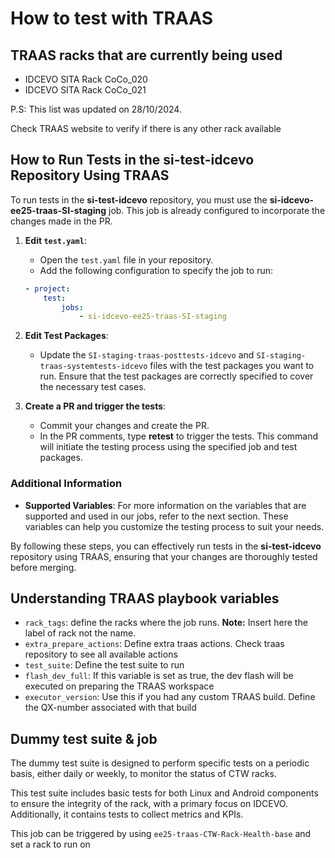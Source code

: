 # How to test with TRAAS

## TRAAS racks that are currently being used

- IDCEVO SITA Rack CoCo_020
- IDCEVO SITA Rack CoCo_021

P.S: This list was updated on 28/10/2024.

Check TRAAS website to verify if there is any other rack available

## How to Run Tests in the **si-test-idcevo** Repository Using TRAAS

To run tests in the **si-test-idcevo** repository, you must use the **si-idcevo-ee25-traas-SI-staging** job. This job is already configured to incorporate the changes made in the PR.

1. **Edit `test.yaml`**:
    - Open the `test.yaml` file in your repository.
    - Add the following configuration to specify the job to run:

    ```yaml
    - project:
        test:
            jobs:
                - si-idcevo-ee25-traas-SI-staging
    ```

2. **Edit Test Packages**:
    - Update the `SI-staging-traas-posttests-idcevo` and `SI-staging-traas-systemtests-idcevo` files with the test packages you want to run. Ensure that the test packages are correctly specified to cover the necessary test cases.

3. **Create a PR and trigger the tests**:
    - Commit your changes and create the PR.
    - In the PR comments, type **retest** to trigger the tests. This command will initiate the testing process using the specified job and test packages.

### Additional Information

- **Supported Variables**: For more information on the variables that are supported and used in our jobs, refer to the next section. These variables can help you customize the testing process to suit your needs.

By following these steps, you can effectively run tests in the **si-test-idcevo** repository using TRAAS, ensuring that your changes are thoroughly tested before merging.

## Understanding TRAAS playbook variables

- ```rack_tags```: define the racks where the job runs. **Note:** Insert here the label of rack not the name.
- ```extra_prepare_actions```: Define extra traas actions. Check traas repository to see all available actions
- ```test_suite```: Define the test suite to run
- ```flash_dev_full```: If this variable is set as true, the dev flash will be executed on preparing the TRAAS workspace
- ```executor_version```: Use this if you had any custom TRAAS build. Define the QX-number associated with that build

## Dummy test suite & job

The dummy test suite is designed to perform specific tests on a periodic basis, either daily or weekly, to monitor the status of CTW racks.

This test suite includes basic tests for both Linux and Android components to ensure the integrity of the rack, with a primary focus on IDCEVO. Additionally, it contains tests to collect metrics and KPIs.

This job can be triggered by using `ee25-traas-CTW-Rack-Health-base` and set a rack to run on